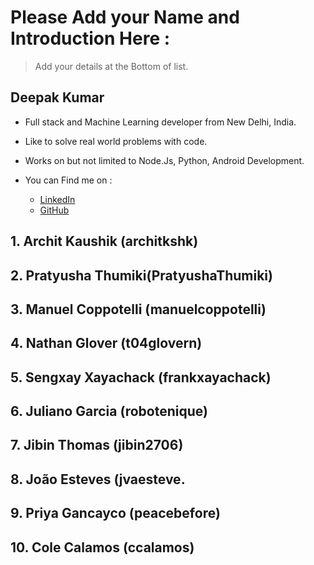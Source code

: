 # Please Add your Name and Introduction Here : 

> Add your details at the Bottom of list. 

## Deepak Kumar 
- Full stack and Machine Learning developer from New Delhi, India.
- Like to solve real world problems with code. 
- Works on but not limited to Node.Js, Python, Android Development. 

- You can Find me on : 
   - [LinkedIn](https://www.linkedin.com/in/dipakkr) 
   - [GitHub](https://Github.com/dipakkr)


## 1. Archit Kaushik (architkshk)


## 2. Pratyusha Thumiki(PratyushaThumiki)


## 3. Manuel Coppotelli (manuelcoppotelli)


## 4. Nathan Glover (t04glovern)


## 5. Sengxay Xayachack (frankxayachack)


## 6. Juliano Garcia (robotenique)


## 7. Jibin Thomas (jibin2706)


## 8. João Esteves (jvaesteve.


## 9. Priya Gancayco (peacebefore)


## 10. Cole Calamos (ccalamos)
